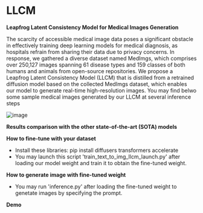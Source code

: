 # LLCM
**</h2>Leapfrog Latent Consistency Model for Medical Images Generation</h2>**

The scarcity of accessible medical image data poses a significant obstacle in effectively training deep learning models for medical diagnosis, as hospitals refrain from sharing their data due to privacy concerns. In response, we gathered a diverse dataset named MedImgs, which comprises over 250,127 images spanning 61 disease types and 159 classes of both humans and animals from open-source repositories. We propose a Leapfrog Latent Consistency Model (LLCM) that is distilled from a retrained diffusion model based on the collected MedImgs dataset, which enables our model to generate real-time high-resolution images. You may find belwo some sample medical images generated by our LLCM at several inference steps

![image](https://github.com/lyskds/LLCM/assets/162650359/6192f441-50e2-453c-a966-36c54f77c32b)

**</h2>Results comparison with the other state-of-the-art (SOTA) models</h2>**


**</h2>How to fine-tune with your dataset</h2>**
- Install these libraries: 
pip install diffusers transformers accelerate
- You may launch this script 'train_text_to_img_llcm_launch.py' after loading our model weight and train it to obtain the fine-tuned weight.
  
**</h2>How to generate image with fine-tuned weight</h2>**
- You may run 'inference.py' after loading the fine-tuned weight to genetate images by specifying the prompt.

**</h2>Demo</h2>**
